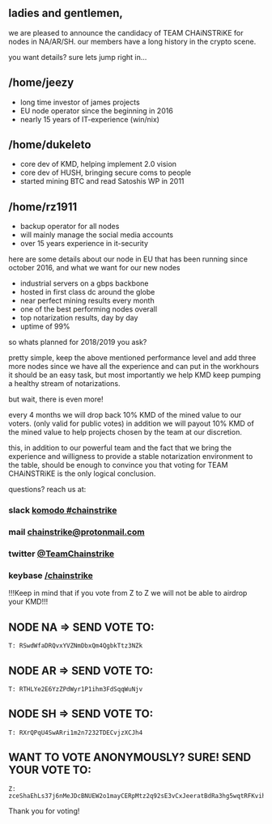 ## ladies and gentlemen, 

we are pleased to announce the candidacy of
TEAM CHAiNSTRiKE  for nodes in NA/AR/SH. our members
have a long history in the crypto scene.

you want details? sure lets jump right in...    

## /home/jeezy
* long time investor of james projects       
* EU node operator since the beginning in 2016 
* nearly 15 years of IT-experience (win/nix)

## /home/dukeleto
* core dev of KMD, helping implement 2.0 vision
* core dev of HUSH, bringing secure coms to people
* started mining BTC and read Satoshis WP in 2011

## /home/rz1911
* backup operator for all nodes                 
* will mainly manage the social media accounts
* over 15 years experience in it-security

here are some details about our node in EU
that has been running since october 2016,
and what we want for our new nodes 

* industrial servers on a gbps backbone
* hosted in first class dc around the globe
* near perfect mining results every month
* one of the best performing nodes overall
* top notarization results, day by day
* uptime of 99%

so whats planned for 2018/2019 you ask?

pretty simple, keep the above mentioned
performance level  and  add three more nodes 
since we have all the experience and can put
in the workhours it should be an easy task,
but  most importantly we help KMD keep pumping
a healthy stream of notarizations.

but wait, there is even more!

every 4 months we will drop back 10% KMD of the 
mined value to our voters. (only valid for public
votes) in addition we will payout 10% KMD of
the mined value to help projects chosen by the
team at our discretion.

this, in addition to our powerful team and the
fact that we bring the experience and willigness
to provide a stable notarization environment
to the table, should be enough to convince you
that voting for TEAM CHAiNSTRiKE is the only
logical conclusion.

questions? reach us at:

### slack [komodo #chainstrike](https://slack.com/app_redirect?channel=chainstrike)
### mail [chainstrike@protonmail.com](mailto:chainstrike@protonmail.com)
### twitter [@TeamChainstrike](https://twitter.com/TeamChainstrike)
### keybase [/chainstrike](https://keybase.io/chainstrike)

!!!Keep in mind that if you vote from Z to Z we will not be able to airdrop your KMD!!!

## NODE NA => SEND VOTE TO:

    T: RSwdWfaDRQvxYVZNmDbxQm4QgbkTtz3NZk

## NODE AR => SEND VOTE TO:

    T: RTHLYe2E6YzZPdWyr1P1ihm3FdSqqWuNjv
    
## NODE SH => SEND VOTE TO:

    T: RXrQPqU4SwARri1m2n7232TDECvjzXCJh4

## WANT TO VOTE ANONYMOUSLY? SURE! SEND YOUR VOTE TO:

    Z: zceShaEhLs37j6nMeJDcBNUEW2o1mayCERpMtz2q92sE3vCxJeeratBdRa3hg5wqtRFKvihcaDyW9c9me44SzLUYivpZXGP

Thank you for voting!
